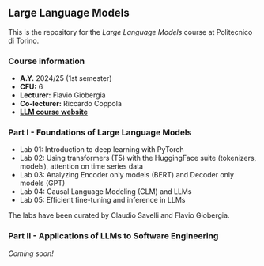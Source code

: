 ## Large Language Models

This is the repository for the *Large Language Models* course at Politecnico di Torino. 


### Course information

- **A.Y.** 2024/25 (1st semester)
- **CFU:** 6
- **Lecturer:** Flavio Giobergia
- **Co-lecturer:** Riccardo Coppola
- **[LLM course website](https://dbdmg.polito.it/dbdmg_web/2024/large-language-models-2024-25/)**


### Part I - Foundations of Large Language Models

- Lab 01: Introduction to deep learning with PyTorch
- Lab 02: Using transformers (T5) with the HuggingFace suite (tokenizers, models), attention on time series data
- Lab 03: Analyzing Encoder only models (BERT) and Decoder only models (GPT)
- Lab 04: Causal Language Modeling (CLM) and LLMs
- Lab 05: Efficient fine-tuning and inference in LLMs

The labs have been curated by Claudio Savelli and Flavio Giobergia. 

### Part II - Applications of LLMs to Software Engineering
*Coming soon!*
